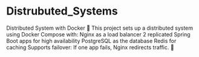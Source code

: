 # Distrubuted_Systems
Distributed System with Docker 🐳  This project sets up a distributed system using Docker Compose with:  Nginx as a load balancer 2 replicated Spring Boot apps for high availability PostgreSQL as the database Redis for caching Supports failover: If one app fails, Nginx redirects traffic. 🚀
